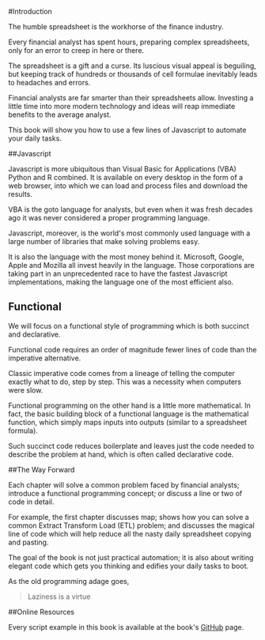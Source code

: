 #Introduction

The humble spreadsheet is the workhorse of the finance industry.

Every financial analyst has spent hours, preparing complex spreadsheets, only for an error to creep in here or there.

The spreadsheet is a gift and a curse. Its luscious visual appeal is beguiling, but keeping track of hundreds or thousands of cell formulae inevitably leads to headaches and errors.

Financial analysts are far smarter than their spreadsheets allow. Investing a little time into more modern technology and ideas will reap immediate benefits to the average analyst.

This book will show you how to use a few lines of Javascript to automate your daily tasks.

##Javascript

Javascript is more ubiquitous than Visual Basic for Applications (VBA) Python and R combined. It is available on every desktop in the form of a web browser, into which we can load and process files and download the results.

VBA is the goto language for analysts, but even when it was fresh decades ago it was never considered a proper programming language.

Javascript, moreover, is the world's most commonly used language with a large number of libraries that make solving problems easy.

It is also the language with the most money behind it. Microsoft, Google, Apple and Mozilla all invest heavily in the language. Those corporations are taking part in an unprecedented race to have the fastest Javascript implementations, making the language one of the most efficient also.

## Functional

We will focus on a functional style of programming which is both succinct and declarative.

Functional code requires an order of magnitude fewer lines of code than the imperative alternative.

Classic imperative code comes from a lineage of telling the computer exactly what to do, step by step. This was a necessity when computers were slow.

Functional programming on the other hand is a little more mathematical. In fact, the basic building block of a functional language is the mathematical function, which simply maps inputs into outputs (similar to a spreadsheet formula).

Such succinct code reduces boilerplate and leaves just the code needed to describe the problem at hand, which is often called declarative code.

##The Way Forward

Each chapter will solve a common problem faced by financial analysts; introduce a functional programming concept; or discuss a line or two of code in detail.

For example, the first chapter discusses map; shows how you can solve a common Extract Transform Load (ETL) problem; and discusses the magical line of code which will help reduce all the nasty daily spreadsheet copying and pasting.

The goal of the book is not just practical automation; it is also about writing elegant code which gets you thinking and edifies your daily tasks to boot.

As the old programming adage goes,

> Laziness is a virtue

##Online Resources

Every script example in this book is available at the book's [GitHub](https://github.com/mmport80/JavascriptFinanceBook/tree/master/manuscript/code) page.